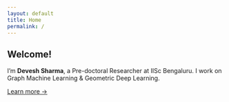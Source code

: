 ```yaml
---
layout: default
title: Home
permalink: /
---
```


<section class="hero">
  <h1>Welcome!</h1>
  <p>I’m <strong>Devesh Sharma</strong>, a Pre-doctoral Researcher at IISc Bengaluru.  
  I work on Graph Machine Learning & Geometric Deep Learning.</p>
  <p><a href="/about/" class="btn">Learn more →</a></p>
</section>
